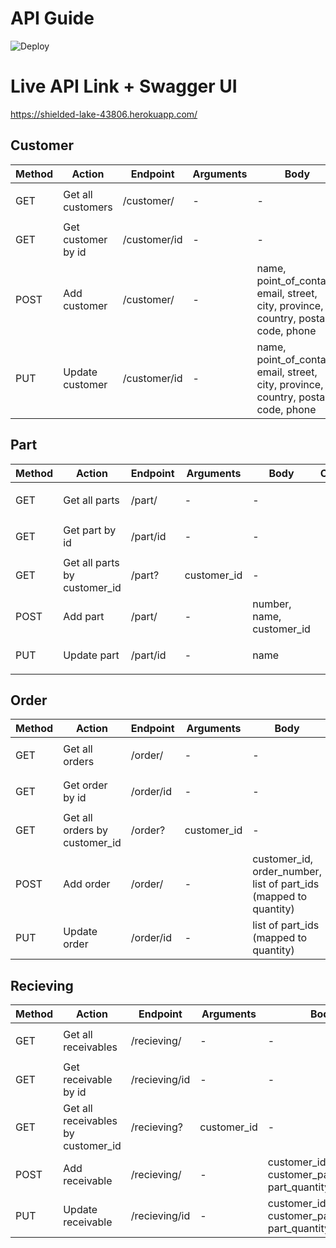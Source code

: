 # API Guide
![Deploy](https://github.com/Dieform-Automation/API/workflows/Push%20Container%20to%20Heroku/badge.svg)

# Live API Link + Swagger UI
https://shielded-lake-43806.herokuapp.com/

## Customer
| Method | Action | Endpoint  | Arguments | Body | Complete |
|---|---|---|---|---|:---:|
|GET | Get all customers | /customer/ | - | - | <ul><li>- [x] </li></ul> |
|GET | Get customer by id |  /customer/id | - | - | <ul><li>- [x] </li></ul>  |
|POST| Add customer | /customer/ | -  | name, point_of_contact, email, street, city, province, country, postal code, phone | <ul><li>- [x] </li></ul>  |
|PUT| Update customer | /customer/id | - | name, point_of_contact, email, street, city, province, country, postal code, phone | <ul><li>- [ ] </li></ul>  |

## Part
| Method | Action | Endpoint  | Arguments | Body | Complete |
|---|---|---|---|---|:---:|
|GET | Get all parts | /part/ | - | - | <ul><li>- [x] </li></ul> |
|GET | Get part by id |  /part/id | - | - | <ul><li>- [x] </li></ul>  |
|GET | Get all parts by customer_id |  /part? | customer_id | - | <ul><li>- [x] </li></ul>  |
|POST| Add part | /part/ | - | number, name, customer_id | <ul><li>- [x] </li></ul>  |
|PUT| Update part | /part/id | - | name | <ul><li>- [x] </li></ul>  |

## Order
| Method | Action | Endpoint  | Arguments | Body | Complete |
|---|---|---|---|---|:---:|
|GET | Get all orders | /order/ | - | - | <ul><li>- [x] </li></ul> |
|GET | Get order by id |  /order/id | - | - | <ul><li>- [x] </li></ul>  |
|GET | Get all orders by customer_id |  /order? | customer_id | - | <ul><li>- [x] </li></ul>  |
|POST| Add order | /order/ | - | customer_id, order_number, list of part_ids (mapped to quantity) | <ul><li>- [x] </li></ul>  |
|PUT| Update order | /order/id | - | list of part_ids (mapped to quantity) | <ul><li>- [x] </li></ul>  |

## Recieving
| Method | Action | Endpoint  | Arguments | Body | Complete |
|---|---|---|---|---|:---:|
|GET | Get all receivables | /recieving/ | - | - | <ul><li>- [ ] </li></ul> |
|GET | Get receivable by id |  /recieving/id | - | - | <ul><li>- [ ] </li></ul>  |
|GET | Get all receivables by customer_id |  /recieving? | customer_id | - | <ul><li>- [ ] </li></ul>  |
|POST| Add receivable | /recieving/ | - | customer_id, part_id, customer_packing_slip, part_quantity, date* | <ul><li>- [ ] </li></ul>  |
|PUT| Update receivable | /recieving/id | - | customer_id, part_id, customer_packing_slip, part_quantity, date | <ul><li>- [ ] </li></ul>  |
